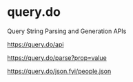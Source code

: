 # query.do

Query String Parsing and Generation APIs

<https://query.do/api>

<https://query.do/parse?prop=value>

<https://query.do/json.fyi/people.json>
